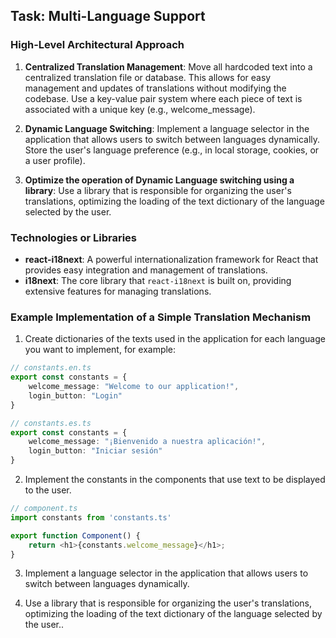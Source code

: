 ## Task: Multi-Language Support

### High-Level Architectural Approach

1. **Centralized Translation Management**:
Move all hardcoded text into a centralized translation file or database. This allows for easy management and updates of translations without modifying the codebase.
Use a key-value pair system where each piece of text is associated with a unique key (e.g., welcome_message).

2. **Dynamic Language Switching**: 
Implement a language selector in the application that allows users to switch between languages dynamically.
Store the user's language preference (e.g., in local storage, cookies, or a user profile).


3. **Optimize the operation of Dynamic Language switching using a library**: 
Use a library that is responsible for organizing the user's translations, optimizing the loading of the text dictionary of the language selected by the user.


### Technologies or Libraries

- **react-i18next**: A powerful internationalization framework for React that provides easy integration and management of translations.
- **i18next**: The core library that `react-i18next` is built on, providing extensive features for managing translations.



### Example Implementation of a Simple Translation Mechanism

1. Create dictionaries of the texts used in the application for each language you want to implement, for example:

```typescript
// constants.en.ts
export const constants = {
    welcome_message: "Welcome to our application!",
    login_button: "Login"
}

// constants.es.ts
export const constants = {
    welcome_message: "¡Bienvenido a nuestra aplicación!",
    login_button: "Iniciar sesión"
}
```

2. Implement the constants in the components that use text to be displayed to the user.

```typescript
// component.ts
import constants from 'constants.ts'

export function Component() {
    return <h1>{constants.welcome_message}</h1>;
}
```

3. Implement a language selector in the application that allows users to switch between languages dynamically.

4. Use a library that is responsible for organizing the user's translations, optimizing the loading of the text dictionary of the language selected by the user..

